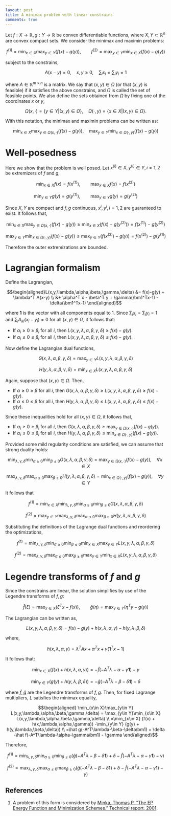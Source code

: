 ```yaml
---
layout: post
title: A minimax problem with linear constrains
comments: true
---
```


Let $f:X\rightarrow\mathbb R, g:Y\rightarrow\mathbb R$ be convex differentiable functions, where $X,Y\subset\mathbb R^n$ are convex compact sets. We consider the minimax and maximin problems:

$$f^{(1)} = \min_{x\in X}\max_{y\in Y} (f(x) - g(y)), \qquad
  f^{(2)} = \max_{y\in Y}\min_{x\in X} (f(x) - g(y))$$

subject to the constrains,

$$A(x-y) = 0,\quad x,y\ge 0, \quad \sum_i x_i = \sum_i y_i = 1$$

where $A\in\mathbb R^{m\times n}$ is a matrix. We say that $(x,y)\in\Omega$ (or that $(x,y)$ is feasible) if it satisfies the above constrains, and $\Omega$ is called the set of feasible points. We also define the sets obtained from $\Omega$ by fixing one of the coordinates $x$ or $y$,

$$\Omega(x,\cdot) = \{y\in Y|(x,y)\in\Omega\}, \quad
  \Omega(\cdot,y) = \{x\in X|(x,y)\in\Omega\}.$$

With this notation, the minimax and maximin problems can be written as:

$$\min_{x\in X}\max_{y\in\Omega(x,\cdot)} (f(x) - g(y)), \quad
  \max_{y\in Y}\min_{x\in\Omega(\cdot,y)} (f(x) - g(y))$$

# Well-posedness

Here we show that the problem is well posed. Let $x^{(i)}\in X,y^{(i)}\in Y,i=1,2$ be extremizers of $f$ and $g$,

$$\min_{x\in X} f(x) = f(x^{(1)}),\qquad \max_{x\in X} f(x) = f(x^{(2)})$$

$$\min_{y\in Y} g(y) = g(y^{(1)}),\qquad \max_{y\in Y} g(y) = g(y^{(2)})$$

Since $X,Y$ are compact and $f,g$ continuous, $x^i,y^i,i=1,2$ are guaranteed to exist. It follows that,

$$\min_{x\in X}\max_{y\in\Omega(x,\cdot)} (f(x) - g(y))
\ge \min_{x\in X} (f(x) - g(y^{(2)})) = f(x^{(1)}) - g(y^{(2)})$$

$$\max_{y\in Y}\min_{x\in\Omega(\cdot,y)} (f(x) - g(y))
\le \max_{y\in Y} (f(x^{(2)}) - g(y)) = f(x^{(2)}) - g(y^{(1)})$$

Therefore the outer extremizations are bounded.

# Lagrangian formalism

Define the Lagrangian,

$$\begin{aligned}L(x,y,\lambda,\alpha,\beta,\gamma,\delta)
&= f(x)-g(y) + \lambda^T A(x-y) \\
&+ \alpha^T x - \beta^T y + \gamma(\bm1^Tx-1) - \delta(\bm1^Tx-1)
\end{aligned}$$

where $\bm1$ is the vector with all components equal to 1. Since $\sum_i x_i=\sum_iy_i=1$ and $\sum_iA_{ki}(x_i-y_i)=0$ for all $(x,y)\in\Omega$, it follows that:

* If $\alpha_i\ge0\ge\beta_i$ for all $i$, then $L(x,y,\lambda,\alpha,\beta,\gamma,\delta) \ge f(x)-g(y)$.
* If $\alpha_i\le0\le\beta_i$ for all $i$, then $L(x,y,\lambda,\alpha,\beta,\gamma,\delta) \le f(x)-g(y)$.

Now define the Lagrangian dual functions,

$$G(x,\lambda,\alpha,\beta,\gamma,\delta)
= \max_{y\in Y} L(x,y,\lambda,\alpha,\beta,\gamma,\delta)$$

$$H(y,\lambda,\alpha,\beta,\gamma,\delta)
= \min_{x\in X} L(x,y,\lambda,\alpha,\beta,\gamma,\delta)$$

Again, suppose that $(x,y)\in\Omega$. Then,

* If $\alpha\ge0\ge\beta$ for all $i$, then $G(x,\lambda,\alpha,\beta,\gamma,\delta) \ge L(x,y,\lambda,\alpha,\beta,\gamma,\delta) \ge f(x)-g(y)$.
* If $\alpha\le0\le\beta$ for all $i$, then $H(y,\lambda,\alpha,\beta,\gamma,\delta) \le L(x,y,\lambda,\alpha,\beta,\gamma,\delta) \le f(x)-g(y)$.

Since these inequalities hold for all $(x,y)\in\Omega$, it follows that,

* If $\alpha_i\ge0\ge\beta_i$ for all $i$, then $G(x,\lambda,\alpha,\beta,\gamma,\delta) \ge \max_{y\in\Omega(x,\cdot)}(f(x)-g(y))$.
* If $\alpha_i\le0\le\beta_i$ for all $i$, then $H(y,\lambda,\alpha,\beta,\gamma,\delta) \le \min_{x\in\Omega(\cdot,y)}(f(x)-g(y))$.

Provided some mild regularity conditions are satisfied, we can assume that strong duality holds:

$$\min_{\lambda,\gamma,\delta}\min_{\alpha\ge0}\min_{\beta\le0}
G(x,\lambda,\alpha,\beta,\gamma,\delta) = \max_{y\in\Omega(x,\cdot)}(f(x)-g(y)),
\quad \forall x\in X$$

$$\max_{\lambda,\gamma,\delta}\max_{\alpha\le0}\max_{\beta\ge0}
H(y,\lambda,\alpha,\beta,\gamma,\delta) = \min_{x\in\Omega(\cdot,y)}(f(x)-g(y)),
\quad \forall y\in Y$$

It follows that

$$f^{(1)} = \min_{x\in X}
\min_{\lambda,\gamma,\delta}\min_{\alpha\ge0}\min_{\beta\le0}
G(x,\lambda,\alpha,\beta,\gamma,\delta)$$

$$f^{(2)} = \max_{y\in Y}
\max_{\lambda,\gamma,\delta}\max_{\alpha\le0}\max_{\beta\ge0}
H(y,\lambda,\alpha,\beta,\gamma,\delta)$$

Substituting the definitions of the Lagrange dual functions and reordering the optimizations,

$$f^{(1)} = \min_{\lambda,\gamma,\delta}\min_{\alpha\ge0}\min_{\beta\le0}
\min_{x\in X}\max_{y\in Y} L(x,y,\lambda,\alpha,\beta,\gamma,\delta)$$

$$f^{(2)} = \max_{\lambda,\gamma,\delta}\max_{\alpha\le0}\max_{\beta\ge0}
\max_{y\in Y}\min_{x\in X} L(x,y,\lambda,\alpha,\beta,\gamma,\delta)$$

# Legendre transforms of $f$ and $g$

Since the constrains are linear, the solution simplifies by use of the Legendre transforms of $f,g$:

$$\hat f(\xi) = \max_{x\in X}(\xi^T x-f(x)),\qquad
  \hat g(\eta)= \max_{y\in Y}(\eta^Ty-g(y))$$

The Lagrangian can be written as,

$$L(x,y,\lambda,\alpha,\beta,\gamma,\delta) = f(x)-g(y)
+h(x,\lambda,\alpha,\gamma) - h(y,\lambda,\beta,\delta)$$

where,

$$h(x,\lambda,\alpha,\gamma) = \lambda^T A x + \alpha ^T x + \gamma(\bm1^Tx-1)$$

It follows that:

$$\min_{x\in X} (f(x) + h(x,\lambda,\alpha,\gamma))
=-\hat f(-A^T\lambda-\alpha-\gamma\bm1) - \gamma$$

$$\min_{y\in Y} (g(y) + h(y,\lambda,\beta,\delta))
=-\hat g(-A^T\lambda-\beta-\delta\bm1) - \delta$$

where $\hat f,\hat g$ are the Legendre transforms of $f,g$. Then, for fixed Lagrange multipliers, $L$ satisfies the minimax equality,

$$\begin{aligned}
\min_{x\in X}\max_{y\in Y} L(x,y,\lambda,\alpha,\beta,\gamma,\delta)
= \max_{y\in Y}\min_{x\in X} L(x,y,\lambda,\alpha,\beta,\gamma,\delta) \\
=\min_{x\in X} (f(x) + h(x,\lambda,\alpha,\gamma))
-\min_{y\in Y} (g(y) + h(y,\lambda,\beta,\delta)) \\
=\hat g(-A^T\lambda-\beta-\delta\bm1)  + \delta
-\hat f(-A^T\lambda-\alpha-\gamma\bm1) - \gamma
\end{aligned}$$

Therefore,

$$f^{(1)} = \min_{\lambda,\gamma,\delta}\min_{\alpha\ge0}\min_{\beta\le0}
(\hat g(-A^T\lambda-\beta-\delta\bm1)  + \delta
-\hat f(-A^T\lambda-\alpha-\gamma\bm1) - \gamma)$$

$$f^{(2)} = \max_{\lambda,\gamma,\delta}\max_{\alpha\le0}\max_{\beta\ge0}
(\hat g(-A^T\lambda-\beta-\delta\bm1)  + \delta
-\hat f(-A^T\lambda-\alpha-\gamma\bm1) - \gamma)$$

## References

1. A problem of this form is considered by [Minka, Thomas P. “The EP Energy Function and Minimization Schemes.” Technical report, 2001](https://tminka.github.io/papers/ep/minka-ep-energy.pdf).

